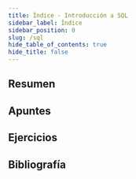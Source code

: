 ```yaml
---
title: Índice - Introducción a SQL
sidebar_label: Índice
sidebar_position: 0
slug: /sql
hide_table_of_contents: true
hide_title: false
---
```


## Resumen

## Apuntes

## Ejercicios

## Bibliografía

